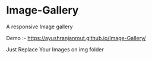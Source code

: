 # Image-Gallery
A responsive Image gallery 

Demo :- https://ayushranjanrout.github.io/Image-Gallery/



Just Replace Your Images on img folder
